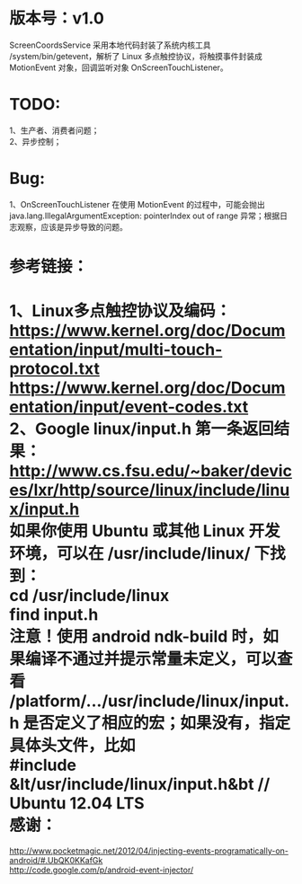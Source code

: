 版本号：v1.0
============
ScreenCoordsService 采用本地代码封装了系统内核工具 /system/bin/getevent，解析了 Linux 多点触控协议，将触摸事件封装成 MotionEvent 对象，回调监听对象 OnScreenTouchListener。<br>

TODO:
=====
1、生产者、消费者问题；<br>
2、异步控制；<br>

Bug:
====
1、OnScreenTouchListener 在使用 MotionEvent 的过程中，可能会抛出 java.lang.IllegalArgumentException: pointerIndex out of range 异常；根据日志观察，应该是异步导致的问题。<br>

参考链接：
==========
1、Linux多点触控协议及编码：<br>
https://www.kernel.org/doc/Documentation/input/multi-touch-protocol.txt<br>
https://www.kernel.org/doc/Documentation/input/event-codes.txt<br>
2、Google linux/input.h 第一条返回结果：<br>
http://www.cs.fsu.edu/~baker/devices/lxr/http/source/linux/include/linux/input.h<br>
如果你使用 Ubuntu 或其他 Linux 开发环境，可以在 /usr/include/linux/ 下找到：<br>
cd /usr/include/linux<br>
find input.h<br>
注意！使用 android ndk-build 时，如果编译不通过并提示常量未定义，可以查看 <ndk>/platform/.../usr/include/linux/input.h 是否定义了相应的宏；如果没有，指定具体头文件，比如<br>
\#include &lt/usr/include/linux/input.h&bt     // Ubuntu 12.04 LTS<br>
感谢：
======
http://www.pocketmagic.net/2012/04/injecting-events-programatically-on-android/#.UbQK0KKafGk<br>
http://code.google.com/p/android-event-injector/<br>

